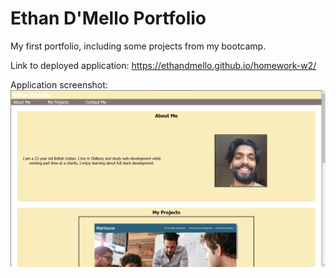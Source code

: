 # Ethan D'Mello Portfolio

My first portfolio, including some projects from my bootcamp.

Link to deployed application: https://ethandmello.github.io/homework-w2/

Application screenshot:
![Application Screenshot](./Assets/images/deployed%20app.png)

